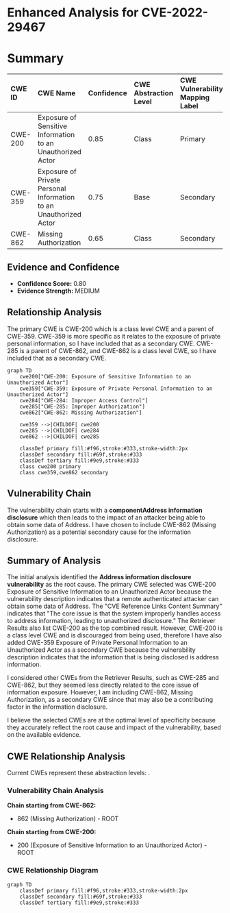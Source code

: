 # Enhanced Analysis for CVE-2022-29467

# Summary
| CWE ID  | CWE Name                                                     | Confidence | CWE Abstraction Level | CWE Vulnerability Mapping Label | CWE-Vulnerability Mapping Notes |
| :-------- | :----------------------------------------------------------- | :--------- | :---------------------- | :------------------------------ | :------------------------------ |
| CWE-200   | Exposure of Sensitive Information to an Unauthorized Actor | 0.85       | Class                   | Primary                         | Discouraged                    |
| CWE-359   | Exposure of Private Personal Information to an Unauthorized Actor | 0.75     | Base                    | Secondary                       | Allowed                        |
| CWE-862   | Missing Authorization | 0.65       | Class                   | Secondary                       | Allowed-with-Review                  |

## Evidence and Confidence

*   **Confidence Score:** 0.80
*   **Evidence Strength:** MEDIUM

## Relationship Analysis
The primary CWE is CWE-200 which is a class level CWE and a parent of CWE-359. CWE-359 is more specific as it relates to the exposure of private personal information, so I have included that as a secondary CWE. CWE-285 is a parent of CWE-862, and CWE-862 is a class level CWE, so I have included that as a secondary CWE.

```mermaid
graph TD
    cwe200["CWE-200: Exposure of Sensitive Information to an Unauthorized Actor"]
    cwe359["CWE-359: Exposure of Private Personal Information to an Unauthorized Actor"]
    cwe284["CWE-284: Improper Access Control"]
    cwe285["CWE-285: Improper Authorization"]
    cwe862["CWE-862: Missing Authorization"]
    
    cwe359 -->|CHILDOF| cwe200
    cwe285 -->|CHILDOF| cwe284
    cwe862 -->|CHILDOF| cwe285
    
    classDef primary fill:#f96,stroke:#333,stroke-width:2px
    classDef secondary fill:#69f,stroke:#333
    classDef tertiary fill:#9e9,stroke:#333
    class cwe200 primary
    class cwe359,cwe862 secondary
```

## Vulnerability Chain
The vulnerability chain starts with a **componentAddress information disclosure** which then leads to the impact of an attacker being able to obtain some data of Address. I have chosen to include CWE-862 (Missing Authorization) as a potential secondary cause for the information disclosure.

## Summary of Analysis
The initial analysis identified the **Address information disclosure vulnerability** as the root cause. The primary CWE selected was CWE-200 Exposure of Sensitive Information to an Unauthorized Actor because the vulnerability description indicates that a remote authenticated attacker can obtain some data of Address. The "CVE Reference Links Content Summary" indicates that "The core issue is that the system improperly handles access to address information, leading to unauthorized disclosure." The Retriever Results also list CWE-200 as the top combined result. However, CWE-200 is a class level CWE and is discouraged from being used, therefore I have also added CWE-359 Exposure of Private Personal Information to an Unauthorized Actor as a secondary CWE because the vulnerability description indicates that the information that is being disclosed is address information.

I considered other CWEs from the Retriever Results, such as CWE-285 and CWE-862, but they seemed less directly related to the core issue of information exposure. However, I am including CWE-862, Missing Authorization, as a secondary CWE since that may also be a contributing factor in the information disclosure.

I believe the selected CWEs are at the optimal level of specificity because they accurately reflect the root cause and impact of the vulnerability, based on the available evidence.


## CWE Relationship Analysis

Current CWEs represent these abstraction levels: .


### Vulnerability Chain Analysis

**Chain starting from CWE-862:**
- 862 (Missing Authorization) - ROOT


**Chain starting from CWE-200:**
- 200 (Exposure of Sensitive Information to an Unauthorized Actor) - ROOT



### CWE Relationship Diagram

```mermaid
graph TD
    classDef primary fill:#f96,stroke:#333,stroke-width:2px
    classDef secondary fill:#69f,stroke:#333
    classDef tertiary fill:#9e9,stroke:#333
```